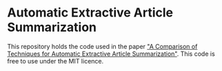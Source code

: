 # Automatic Extractive Article Summarization
This repository holds the code used in the paper ["A Comparison of Techniques for Automatic Extractive Article Summarization"](todo.com). This code is free to use under the MIT licence. 
